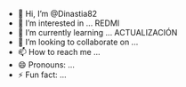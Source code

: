- 👋 Hi, I’m @Dinastia82
- 👀 I’m interested in ... REDMI
- 🌱 I’m currently learning ... ACTUALIZACIÓN
- 💞️ I’m looking to collaborate on ...
- 📫 How to reach me ...
- 😄 Pronouns: ...
- ⚡ Fun fact: ...

<!---
Dinastia82/Dinastia82 is a ✨ special ✨ repository because its `README.md` (this file) appears on your GitHub profile.
You can click the Preview link to take a look at your changes.
--->
